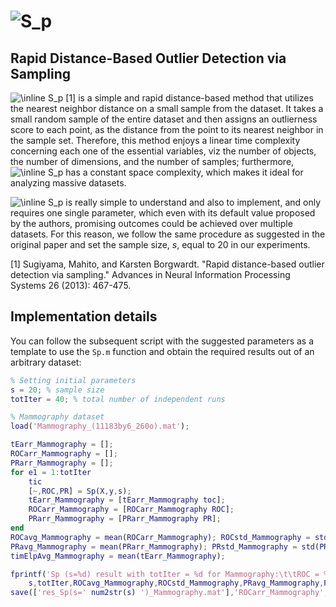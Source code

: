 # <img src="https://latex.codecogs.com/svg.image?S_p" title="S_p" />

## Rapid Distance-Based Outlier Detection via Sampling

<img src="https://latex.codecogs.com/svg.image?\inline&space;S_p" title="\inline S_p" /> [1] is a simple and rapid distance-based method that utilizes the nearest neighbor distance on a small sample from the dataset. It takes a small random sample of the entire dataset and then assigns an outlierness score to each point, as the distance from the point to its nearest neighbor in the sample set. Therefore, this method enjoys a linear time complexity concerning each one of the essential variables, viz the number of objects, the number of dimensions, and the number of samples; furthermore, <img src="https://latex.codecogs.com/svg.image?\inline&space;S_p" title="\inline S_p" /> has a constant space complexity, which makes it ideal for analyzing massive datasets.

<img src="https://latex.codecogs.com/svg.image?\inline&space;S_p" title="\inline S_p" /> is really simple to understand and also to implement, and only requires one single parameter, which even with its default value proposed by the authors, promising outcomes could be achieved over multiple datasets. For this reason, we follow the same procedure as suggested in the original paper and set the sample size, _s_, equal to 20 in our experiments.

[1] Sugiyama, Mahito, and Karsten Borgwardt. "Rapid distance-based outlier detection via sampling." Advances in Neural Information Processing Systems 26 (2013): 467-475.

## Implementation details

You can follow the subsequent script with the suggested parameters as a template to use the `Sp.m` function and obtain the required results out of an arbitrary dataset:

```matlab
% Setting initial parameters
s = 20; % sample size
totIter = 40; % total number of independent runs

% Mammography dataset
load('Mammography_(11183by6_260o).mat');

tEarr_Mammography = [];
ROCarr_Mammography = [];
PRarr_Mammography = [];
for e1 = 1:totIter
    tic
    [~,ROC,PR] = Sp(X,y,s);
    tEarr_Mammography = [tEarr_Mammography toc];
    ROCarr_Mammography = [ROCarr_Mammography ROC];
    PRarr_Mammography = [PRarr_Mammography PR];
end
ROCavg_Mammography = mean(ROCarr_Mammography); ROCstd_Mammography = std(ROCarr_Mammography);
PRavg_Mammography = mean(PRarr_Mammography); PRstd_Mammography = std(PRarr_Mammography);
timElpAvg_Mammography = mean(tEarr_Mammography);

fprintf('Sp (s=%d) result with totIter = %d for Mammography:\t\tROC = %0.3f+-%0.3f\t\tPR = %0.3f+-%0.3f\t\telpsTime = %0.3f sec\n\n',...
    s,totIter,ROCavg_Mammography,ROCstd_Mammography,PRavg_Mammography,PRstd_Mammography,timElpAvg_Mammography);
save(['res_Sp(s=' num2str(s) ')_Mammography.mat'],'ROCarr_Mammography','PRarr_Mammography','ROCavg_Mammography','ROCstd_Mammography','PRavg_Mammography','PRstd_Mammography','timElpAvg_Mammography');
```
